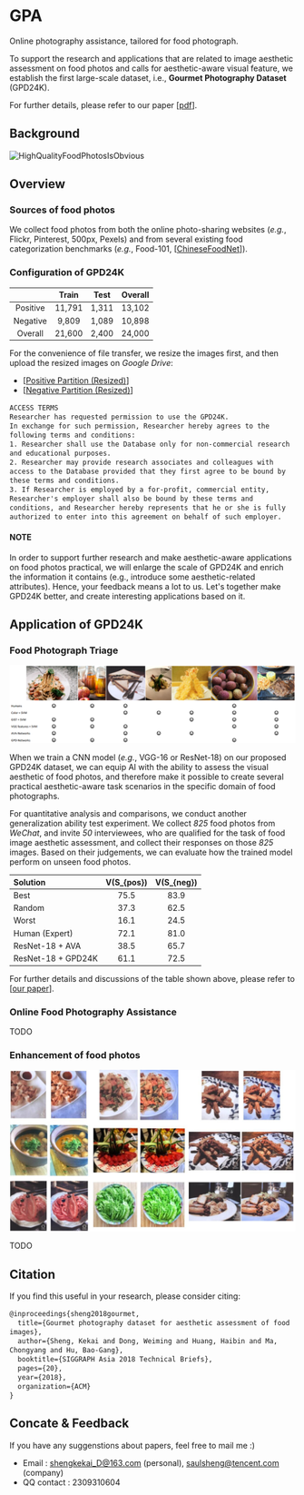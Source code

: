 # GPA
Online photography assistance, tailored for food photograph.

To support the research and applications that are related to image aesthetic assessment on food photos and calls for aesthetic-aware visual feature, we establish the first large-scale dataset, i.e., **Gourmet Photography Dataset** (GPD24K).

For further details, please refer to our paper [[pdf](https://www.researchgate.net/profile/Kekai_Sheng3/publication/329329757_Gourmet_photography_dataset_for_aesthetic_assessment_of_food_images/links/5c0dc00c92851c39ebe1d0f9/Gourmet-photography-dataset-for-aesthetic-assessment-of-food-images.pdf)].

## Background
![HighQualityFoodPhotosIsObvious](http://chongyangma.com/publications/gp/2018_gp_thumbnail.jpg "真 * 秀色可餐")

## Overview
### Sources of food photos
We collect food photos from both the online photo-sharing websites (*e.g.*, Flickr, Pinterest, 500px, Pexels) and from several existing food categorization benchmarks (*e.g.*, Food-101, [[ChineseFoodNet](https://sites.google.com/view/chinesefoodnet/)]).

### Configuration of GPD24K

|  | Train | Test | Overall |
| :------: | :------: | :------: | :------: |
| Positive | 11,791 | 1,311 | 13,102 |
| Negative | 9,809 | 1,089 | 10,898 |
| Overall | 21,600 | 2,400 | 24,000 |

For the convenience of file transfer, we resize the images first, and then upload the resized images on *Google Drive*:
 * [[Positive Partition (Resized)](https://drive.google.com/open?id=10VFCKLoEl3Qq10RiPW68SQ0HXMfXbcwS)]
 * [[Negative Partition (Resized)](https://drive.google.com/open?id=14rwugQ2nbpQRHN5ipyWKT7bLcAhTvIJq)]

```
ACCESS TERMS 
Researcher has requested permission to use the GPD24K.
In exchange for such permission, Researcher hereby agrees to the following terms and conditions:
1. Researcher shall use the Database only for non-commercial research and educational purposes.
2. Researcher may provide research associates and colleagues with access to the Database provided that they first agree to be bound by these terms and conditions.
3. If Researcher is employed by a for-profit, commercial entity, Researcher's employer shall also be bound by these terms and conditions, and Researcher hereby represents that he or she is fully authorized to enter into this agreement on behalf of such employer.

```

#### NOTE
In order to support further research and make aesthetic-aware applications on food photos practical, we will enlarge the scale of GPD24K and enrich the information it contains (e.g., introduce some aesthetic-related attributes). Hence, your feedback means a lot to us. Let's together make GPD24K better, and create interesting applications based on it.

## Application of GPD24K
### Food Photograph Triage
![FoodPhotoTriage](https://github.com/Openning07/GPA/blob/master/TeaserOfSA2018.png "With the help of GPD24K, we can now enable AI to pick high-quality food photos automatically!")

When we train a CNN model (*e.g.*, VGG-16 or ResNet-18) on our proposed GPD24K dataset, we can equip AI with the ability to assess the visual aesthetic of food photos, and therefore make it possible to create several practical aesthetic-aware task scenarios in the specific domain of food photographs.

For quantitative analysis and comparisons, we conduct another generalization ability test experiment. We collect *825* food photos from *WeChat*, and invite *50* interviewees, who are qualified for the task of food image aesthetic assessment, and collect their responses on those *825* images. Based on their judgements, we can evaluate how the trained model perform on unseen food photos.

| Solution | V(S_{pos}) | V(S_{neg}) |
| :--- | :-----: | :-----: |
| Best | 75.5 | 83.9 |
| Random | 37.3 | 62.5 |
| Worst | 16.1 | 24.5 |
| Human (Expert) | 72.1 | 81.0 |
| ResNet-18 + AVA | 38.5 | 65.7 |
| ResNet-18 + GPD24K | 61.1 | 72.5 |

For further details and discussions of the table shown above, please refer to [[our paper](https://www.researchgate.net/profile/Kekai_Sheng3/publication/329329757_Gourmet_photography_dataset_for_aesthetic_assessment_of_food_images/links/5c0dc00c92851c39ebe1d0f9/Gourmet-photography-dataset-for-aesthetic-assessment-of-food-images.pdf)].

### Online Food Photography Assistance
TODO

### Enhancement of food photos
![FoodPhotoEnhancement](https://github.com/Openning07/GPA/blob/master/FoodPhotoEnhancement_PlaceHolder.jpg "Much better than the original images, and save your time from the endless attempts with existing PS tools!")

TODO

## Citation
If you find this useful in your research, please consider citing:
```
@inproceedings{sheng2018gourmet,
  title={Gourmet photography dataset for aesthetic assessment of food images},
  author={Sheng, Kekai and Dong, Weiming and Huang, Haibin and Ma, Chongyang and Hu, Bao-Gang},
  booktitle={SIGGRAPH Asia 2018 Technical Briefs},
  pages={20},
  year={2018},
  organization={ACM}
}
```

## Concate & Feedback
If you have any suggenstions about papers, feel free to mail me :)
 * Email : shengkekai_D@163.com (personal), saulsheng@tencent.com (company)
 * QQ contact : 2309310604
